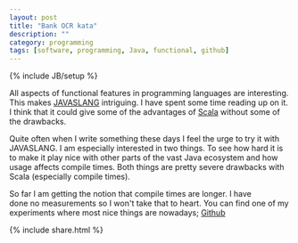 ```yaml
---
layout: post
title: "Bank OCR kata"
description: ""
category: programming
tags: [software, programming, Java, functional, github]
---
```

{% include JB/setup %}

All aspects of functional features in programming languages are interesting.
This makes [JAVASLANG](http://www.javaslang.io) intriguing. I have spent some
time reading up on it. I think that it could give some of the advantages of
[Scala](http://www.scala-lang.org/) without some of the drawbacks.

Quite often when I write something these days I feel the urge to try it with
JAVASLANG. I am especially interested in two things. To see how hard it is to
make it play nice with other parts of the vast Java ecosystem and how usage
affects compile times. Both things are pretty severe drawbacks with Scala
(especially compile times).

So far I am getting the notion that compile times are longer. I have
done no measurements so I won't take that to heart. You can find one of my
experiments where most nice things are nowadays;
[Github](https://github.com/andreasaronsson/katabankocr)

{% include share.html %}
